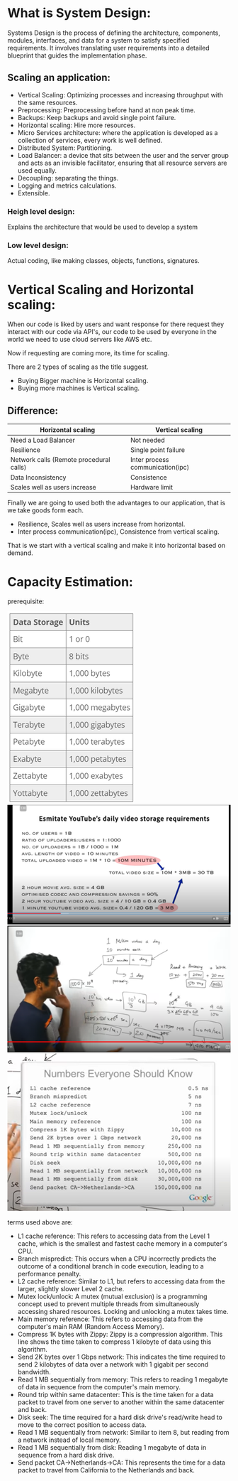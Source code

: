 # What is System Design:
Systems Design is the process of defining the architecture, components, modules, interfaces, and data for a system to satisfy specified requirements. It involves translating user requirements into a detailed blueprint that guides the implementation phase.
## Scaling an application:
- Vertical Scaling: Optimizing processes and increasing throughput with the same resources.
- Preprocessing: Preprocessing before hand at non peak time.
- Backups: Keep backups and avoid single point failure. 
- Horizontal scaling: Hire more resources.
- Micro Services architecture: where the application is developed as a collection of services, every work is well defined.
- Distributed System: Partitioning.
- Load Balancer: a device that sits between the user and the server group and acts as an invisible facilitator, ensuring that all resource servers are used equally.
- Decoupling: separating the things.
- Logging and metrics calculations.
- Extensible.

### Heigh level design:
Explains the architecture that would be used to develop a system

### Low level design:
Actual coding, like making classes, objects, functions, signatures.

# Vertical Scaling and Horizontal scaling:
When our code is liked by users and want response for there request they interact with our code via API's, our code to be used by everyone in the world we need to use cloud servers like AWS etc.

Now if requesting are coming more, its time for scaling.

There are 2 types of scaling as the title suggest.

- Buying Bigger machine is Horizontal scaling.
- Buying more machines is Vertical scaling.

## Difference:
Horizontal scaling   |  Vertical scaling
---------------------|----------------------
Need a Load Balancer | Not needed
Resilience | Single point failure
Network calls (Remote procedural calls)| Inter process communication(ipc)
Data Inconsistency | Consistence
Scales well as users increase | Hardware limit

Finally we are going to used both the advantages to our application, that is we take goods form each.
- Resilience, Scales well as users increase from horizontal.
- Inter process communication(ipc), Consistence from vertical scaling.

That is we start with a vertical scaling and make it into horizontal based on demand.

# Capacity Estimation:
prerequisite:

![alt text](image-3.png)
![alt text](image-2.png)
![alt text](image.png)
![alt text](image-1.png)

terms used above are:

- L1 cache reference: This refers to accessing data from the Level 1 cache, which is the smallest and fastest cache memory in a computer's CPU.
- Branch mispredict: This occurs when a CPU incorrectly predicts the outcome of a conditional branch in code execution, leading to a performance penalty.
- L2 cache reference: Similar to L1, but refers to accessing data from the larger, slightly slower Level 2 cache.
- Mutex lock/unlock: A mutex (mutual exclusion) is a programming concept used to prevent multiple threads from simultaneously accessing shared resources. Locking and unlocking a mutex takes time.
- Main memory reference: This refers to accessing data from the computer's main RAM (Random Access Memory).
- Compress 1K bytes with Zippy: Zippy is a compression algorithm. This line shows the time taken to compress 1 kilobyte of data using this algorithm.
- Send 2K bytes over 1 Gbps network: This indicates the time required to send 2 kilobytes of data over a network with 1 gigabit per second bandwidth.
- Read 1 MB sequentially from memory: This refers to reading 1 megabyte of data in sequence from the computer's main memory.
- Round trip within same datacenter: This is the time taken for a data packet to travel from one server to another within the same datacenter and back.
- Disk seek: The time required for a hard disk drive's read/write head to move to the correct position to access data.
- Read 1 MB sequentially from network: Similar to item 8, but reading from a network instead of local memory.
- Read 1 MB sequentially from disk: Reading 1 megabyte of data in sequence from a hard disk drive.
- Send packet CA->Netherlands->CA: This represents the time for a data packet to travel from California to the Netherlands and back.